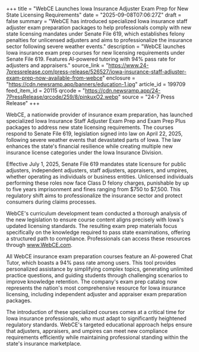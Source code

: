 +++
title = "WebCE Launches Iowa Insurance Adjuster Exam Prep for New State Licensing Requirements"
date = "2025-09-08T07:06:27Z"
draft = false
summary = "WebCE has introduced specialized Iowa insurance staff adjuster exam preparation packages to help professionals comply with new state licensing mandates under Senate File 619, which establishes felony penalties for unlicensed adjusters and aims to professionalize the insurance sector following severe weather events."
description = "WebCE launches Iowa insurance exam prep courses for new licensing requirements under Senate File 619. Features AI-powered tutoring with 94% pass rate for adjusters and appraisers."
source_link = "https://www.24-7pressrelease.com/press-release/526527/iowa-insurance-staff-adjuster-exam-prep-now-available-from-webce"
enclosure = "https://cdn.newsramp.app/banners/education-1.jpg"
article_id = 199709
feed_item_id = 20115
qrcode = "https://cdn.newsramp.app/24-7PressRelease/qrcode/259/8/pinkuxO2.webp"
source = "24-7 Press Release"
+++

<p>WebCE, a nationwide provider of insurance exam preparation, has launched specialized Iowa Insurance Staff Adjuster Exam Prep and Exam Prep Plus packages to address new state licensing requirements. The courses respond to Senate File 619, legislation signed into law on April 22, 2025, following severe weather events that devastated parts of Iowa. The law enhances the state's financial resilience while creating multiple new insurance license categories under the Iowa Insurance Division.</p><p>Effective July 1, 2025, Senate File 619 mandates state licensure for public adjusters, independent adjusters, staff adjusters, appraisers, and umpires, whether operating as individuals or business entities. Unlicensed individuals performing these roles now face Class D felony charges, punishable by up to five years imprisonment and fines ranging from $750 to $7,500. This regulatory shift aims to professionalize the insurance sector and protect consumers during claims processes.</p><p>WebCE's curriculum development team conducted a thorough analysis of the new legislation to ensure course content aligns precisely with Iowa's updated licensing standards. The resulting exam prep materials focus specifically on the knowledge required to pass state examinations, offering a structured path to compliance. Professionals can access these resources through <a href="https://www.WebCE.com" rel="nofollow" target="_blank">www.WebCE.com</a>.</p><p>All WebCE insurance exam preparation courses feature an AI-powered Chat Tutor, which boasts a 94% pass rate among users. This tool provides personalized assistance by simplifying complex topics, generating unlimited practice questions, and guiding students through challenging scenarios to improve knowledge retention. The company's exam prep catalog now represents the nation's most comprehensive resource for Iowa insurance licensing, including independent adjuster and appraiser exam preparation packages.</p><p>The introduction of these specialized courses comes at a critical time for Iowa insurance professionals, who must adapt to significantly heightened regulatory standards. WebCE's targeted educational approach helps ensure that adjusters, appraisers, and umpires can meet new compliance requirements efficiently while maintaining professional standing within the state's insurance marketplace.</p>